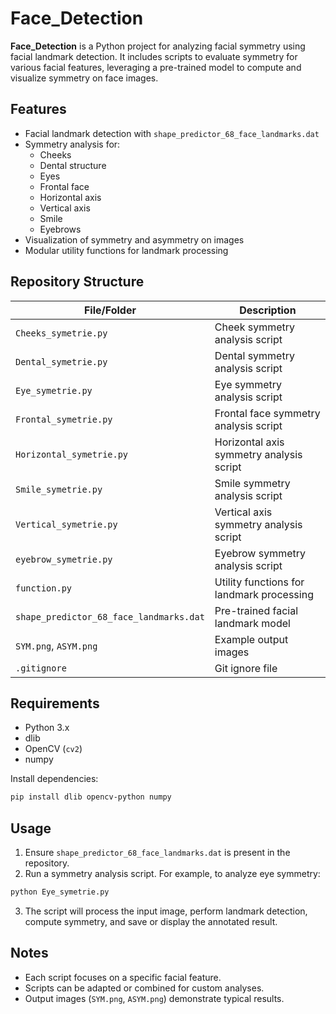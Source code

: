 # Face_Detection

**Face_Detection** is a Python project for analyzing facial symmetry using facial landmark detection. It includes scripts to evaluate symmetry for various facial features, leveraging a pre-trained model to compute and visualize symmetry on face images.

## Features

- Facial landmark detection with `shape_predictor_68_face_landmarks.dat`
- Symmetry analysis for:
  - Cheeks
  - Dental structure
  - Eyes
  - Frontal face
  - Horizontal axis
  - Vertical axis
  - Smile
  - Eyebrows
- Visualization of symmetry and asymmetry on images
- Modular utility functions for landmark processing

## Repository Structure

| File/Folder                          | Description                                      |
|--------------------------------------|--------------------------------------------------|
| `Cheeks_symetrie.py`                 | Cheek symmetry analysis script                   |
| `Dental_symetrie.py`                 | Dental symmetry analysis script                  |
| `Eye_symetrie.py`                    | Eye symmetry analysis script                     |
| `Frontal_symetrie.py`                | Frontal face symmetry analysis script            |
| `Horizontal_symetrie.py`             | Horizontal axis symmetry analysis script         |
| `Smile_symetrie.py`                  | Smile symmetry analysis script                   |
| `Vertical_symetrie.py`               | Vertical axis symmetry analysis script           |
| `eyebrow_symetrie.py`                | Eyebrow symmetry analysis script                 |
| `function.py`                        | Utility functions for landmark processing        |
| `shape_predictor_68_face_landmarks.dat` | Pre-trained facial landmark model           |
| `SYM.png`, `ASYM.png`                | Example output images                            |
| `.gitignore`                         | Git ignore file                                  |

## Requirements

- Python 3.x
- dlib
- OpenCV (`cv2`)
- numpy

Install dependencies:

```sh
pip install dlib opencv-python numpy 
```

## Usage

1. Ensure `shape_predictor_68_face_landmarks.dat` is present in the repository.
2. Run a symmetry analysis script. For example, to analyze eye symmetry:

```sh
python Eye_symetrie.py
```

3. The script will process the input image, perform landmark detection, compute symmetry, and save or display the annotated result.

## Notes

- Each script focuses on a specific facial feature.
- Scripts can be adapted or combined for custom analyses.
- Output images (`SYM.png`, `ASYM.png`) demonstrate typical results.